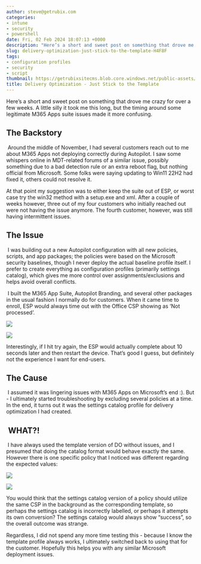 ```yaml
---
author: steve@getrubix.com
categories:
- intune
- security
- powershell
date: Fri, 02 Feb 2024 18:07:13 +0000
description: "Here’s a short and sweet post on something that drove me crazy for over a few weeks. A little silly it took me this long, but the timing around some legitimate M365 Apps suite issues made it more confusing."
slug: delivery-optimization-just-stick-to-the-template-H4F8F
tags:
- configuration profiles
- security
- script
thumbnail: https://getrubixsitecms.blob.core.windows.net/public-assets/content/v1/logo512.png
title: Delivery Optimization - Just Stick to the Template
---
```


Here’s a short and sweet post on something that drove me crazy for over a few weeks. A little silly it took me this long, but the timing around some legitimate M365 Apps suite issues made it more confusing.

The Backstory
-------------

 Around the middle of November, I had several customers reach out to me about M365 Apps not deploying correctly during Autopilot. I saw some whispers online in MDT-related forums of a similar issue, possibly something due to a bad detection rule or an extra reboot flag, but nothing official from Microsoft. Some folks were saying updating to Win11 22H2 had fixed it, others could not resolve it.

At that point my suggestion was to either keep the suite out of ESP, or worst case try the win32 method with a setup.exe and xml. After a couple of weeks however, three out of my four customers who initially reached out were not having the issue anymore. The fourth customer, however, was still having intermittent issues.

The Issue
---------

 I was building out a new Autopilot configuration with all new policies, scripts, and app packages; the policies were based on the Microsoft security baselines, though I never deploy the actual baseline profile itself. I prefer to create everything as configuration profiles (primarily settings catalog), which gives me more control over assignments/exclusions and helps avoid overall conflicts.

 I built the M365 App Suite, Autopilot Branding, and several other packages in the usual fashion I normally do for customers. When it came time to enroll, ESP would always time out with the Office CSP showing as ‘Not processed’.

![](https://getrubixsitecms.blob.core.windows.net/public-assets/content/v1/5dd365a31aa1fd743bc30b8e/526e5cb7-a0b1-44e2-8eab-039134e7d0da/Picture1.png)

![](https://getrubixsitecms.blob.core.windows.net/public-assets/content/v1/5dd365a31aa1fd743bc30b8e/d4e0eac4-11e8-41b6-954b-a48797ded651/Picture2.png)

Interestingly, if I hit try again, the ESP would actually complete about 10 seconds later and then restart the device. That’s good I guess, but definitely not the experience I want for end-users.

The Cause
---------

 I assumed it was lingering issues with M365 Apps on Microsoft’s end :). But - I ultimately started troubleshooting by excluding several policies at a time. In the end, it turns out it was the settings catalog profile for delivery optimization I had created.

 WHAT?!
-------

 I have always used the template version of DO without issues, and I presumed that doing the catalog format would behave exactly the same. However there is one specific policy that I noticed was different regarding the expected values:

![](https://getrubixsitecms.blob.core.windows.net/public-assets/content/v1/5dd365a31aa1fd743bc30b8e/84753bcc-6056-48ee-88a3-e1782928c756/Picture3.png)

![](https://getrubixsitecms.blob.core.windows.net/public-assets/content/v1/5dd365a31aa1fd743bc30b8e/1ba9c619-4c75-4704-bede-499ba6153fdf/Picture4.png)

You would think that the settings catalog version of a policy should utilize the same CSP in the background as the corresponding template, so perhaps the settings catalog is incorrectly labelled, or perhaps it attempts its own conversion? The settings catalog would always show “success”, so the overall outcome was strange.

Regardless, I did not spend any more time testing this - because I know the template profile always works, I ultimately switched back to using that for the customer. Hopefully this helps you with any similar Microsoft deployment issues.